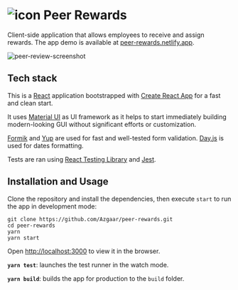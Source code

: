 # ![icon](https://user-images.githubusercontent.com/26469650/122673740-83d85280-d1da-11eb-98ce-85873d6d8d75.png) Peer Rewards

Client-side application that allows employees to receive and assign rewards. The app demo is available at [peer-rewards.netlify.app](https://peer-rewards.netlify.app/).

![peer-review-screenshot](https://user-images.githubusercontent.com/26469650/122673382-e597bd00-d1d8-11eb-9167-3c08164320e2.png)

## Tech stack

This is a [React](https://reactjs.org/) application bootstrapped with [Create React App](https://github.com/facebook/create-react-app) for a fast and clean start.

It uses [Material UI](https://material-ui.com/) as UI framework as it helps to start immediately building modern-looking GUI without significant efforts or customization.

[Formik](https://formik.org/) and [Yup](https://github.com/jquense/yup) are used for fast and well-tested form validation. [Day.js](https://day.js.org/) is used for dates formatting.

Tests are ran using [React Testing Library](https://testing-library.com/docs/react-testing-library/intro/) and [Jest](https://jestjs.io/).

## Installation and Usage

Clone the repository and install the dependencies, then execute `start` to run the app in development mode:

```
git clone https://github.com/Azgaar/peer-rewards.git
cd peer-rewards
yarn
yarn start
```

Open [http://localhost:3000](http://localhost:3000) to view it in the browser.

**`yarn test`**: launches the test runner in the watch mode.

**`yarn build`**: builds the app for production to the `build` folder.
